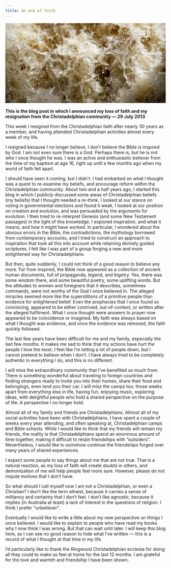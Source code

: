 ```yaml
---
title: An end of faith
---
```


![](splash.jpg)

**This is the blog post in which I announced my loss of faith and my resignation from the Christadelphian community — 29 July 2013**

This week I resigned from the Christadelphian faith after nearly 30 years as a member, and having attended Christadelphian activities almost every week of my life.

I resigned because I no longer believe. I don’t believe the Bible is inspired by God. I am not even sure there is a God. Perhaps there is, but he is not who I once thought he was. I was an active and enthusiastic believer from the time of my baptism at age 16, right up until a few months ago when my world of faith fell apart.

I should have seen it coming, but I didn’t. I had embarked on what I thought was a quest to re-examine my beliefs, and encourage reform within the Christadelphian community. About two and a half years ago, I started this blog in which I publicly discussed some areas of Christadelphian beliefs (my beliefs) that I thought needed a re-think. I looked at our stance on voting in governmental elections and found it weak. I looked at our position on creation and evolution, and was persuaded by the arguments for evolution. I then tried to re-interpret Genesis (and some New Testament passages) in the light of this knowledge. I explored inspiration, and what it means, and how it might have worked. In particular, I wondered about the obvious errors in the Bible, the contradictions, the mythology borrowed from contemporary accounts, and I tried to construct an approach to inspiration that took all this into account while retaining divinely guided scriptures. I felt like I was part of a group forging a new and more enlightened way for Christadelphians.

But then, quite suddenly, I could not think of a good reason to believe any more. Far from inspired, the Bible now appeared as a collection of ancient human documents, full of propaganda, legend, and bigotry. Yes, there was some wisdom there, and some beautiful poetry, some uplifting words. But the attitudes to women and foreigners that it describes, sometimes commands, were not worthy of the God I once believed in. The alleged miracles seemed more like the superstitions of a primitive people than evidence for enlightened belief. Even the prophecies that I once found so convincing, appeared to be either contrived, out-of-context, or written after the alleged fulfilment. What I once thought were answers to prayer now appeared to be coincidence or imagined. My faith was always based on what I thought was evidence, and once the evidence was removed, the faith quickly followed.

The last few years have been difficult for me and my family, especially the last few months. It makes me sad to think that my actions have hurt the people I love the most. I feel like I’m letting a lot of people down, but I cannot pretend to believe when I don’t. I have always tried to be completely authentic in everything I do, and this is no different.

I will miss the extraordinary community that I’ve benefited so much from. There is something wonderful about traveling to foreign countries and finding strangers ready to invite you into their homes, share their food and belongings, even lend you their car. I will miss the camps too; those weeks apart from everything else in life, having fun, enjoying music, exploring ideas, with delightful people who hold a shared perspective on the purpose of life. A perspective I no longer hold.

Almost all of my family and friends are Christadelphians. Almost all of my social activities have been with Christadelphians. I have spent a couple of weeks every year attending, and often speaking at, Christadelphian camps and Bible schools. While I would like to think that my friends will remain my friends, the reality is that Christadelphians spend an enormous amount of time together, making it difficult to retain friendships with “outsiders”. Nevertheless, I would like to somehow continue the friendships forged over many years of shared experiences.

I expect some people to say things about me that are not true. That is a natural reaction, as my loss of faith will create doubts in others, and demonization of me will help people feel more sure. However, please do not impute motives that I don’t have.

So what should I call myself now I am not a Christadelphian, or even a Christian? I don’t like the term atheist, because it carries a sense of militancy and certainty that I don’t feel. I don’t like agnostic, because it implies (in Australia at least) a lack of interest in the questions of religion. I think I prefer “unbeliever”.

Eventually I would like to write a little about my new perspective on things I once believed. I would like to explain to people who have read my books why I now think I was wrong. But that can wait until later. I will keep this blog here, as I can see no good reason to hide what I’ve written — this is a record of what I thought at that time in my life.

I’d particularly like to thank the Ringwood Christadelphian ecclesia for doing all they could to make us feel at home for the last 12 months. I am grateful for the love and warmth and friendship I have been shown.
